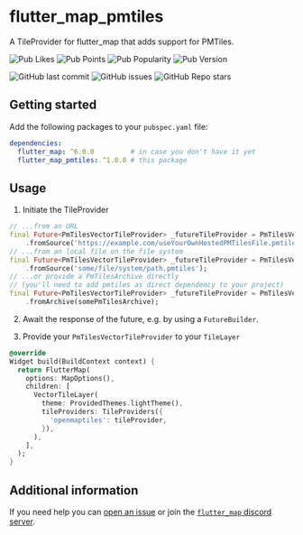 # flutter_map_pmtiles

A TileProvider for flutter_map that adds support for PMTiles.

![Pub Likes](https://img.shields.io/pub/likes/flutter_map_pmtiles)
![Pub Points](https://img.shields.io/pub/points/flutter_map_pmtiles)
![Pub Popularity](https://img.shields.io/pub/popularity/flutter_map_pmtiles)
![Pub Version](https://img.shields.io/pub/v/flutter_map_pmtiles)

![GitHub last commit](https://img.shields.io/github/last-commit/josxha/flutter_map_plugins)
![GitHub issues](https://img.shields.io/github/issues/josxha/flutter_map_plugins)
![GitHub Repo stars](https://img.shields.io/github/stars/josxha/flutter_map_plugins?style=social)

## Getting started

Add the following packages to your `pubspec.yaml` file:

```yaml
dependencies:
  flutter_map: ^6.0.0         # in case you don't have it yet 
  flutter_map_pmtiles: ^1.0.0 # this package
```

## Usage

1. Initiate the TileProvider

```dart
// ...from an URL
final Future<PmTilesVectorTileProvider> _futureTileProvider = PmTilesVectorTileProvider
    .fromSource('https://example.com/useYourOwnHostedPMTilesFile.pmtiles');
// ...from an local file on the file system
final Future<PmTilesVectorTileProvider> _futureTileProvider = PmTilesVectorTileProvider
    .fromSource('some/file/system/path.pmtiles');
// ...or provide a PmTilesArchive directly 
// (you'll need to add pmtiles as direct dependency to your project)
final Future<PmTilesVectorTileProvider> _futureTileProvider = PmTilesVectorTileProvider
    .fromArchive(somePmTilesArchive);
```

2. Await the response of the future, e.g. by using a `FutureBuilder`.

3. Provide your `PmTilesVectorTileProvider` to your `TileLayer`

```dart
@override
Widget build(BuildContext context) {
  return FlutterMap(
    options: MapOptions(),
    children: [
      VectorTileLayer(
        theme: ProvidedThemes.lightTheme(),
        tileProviders: TileProviders({
          'openmaptiles': tileProvider,
        }),
      ),
    ],
  );
}
```

## Additional information

If you need help you
can [open an issue](https://github.com/josxha/flutter_map_plugins/issues/new/choose)
or join
the [`flutter_map` discord server](https://discord.gg/BwpEsjqMAH).